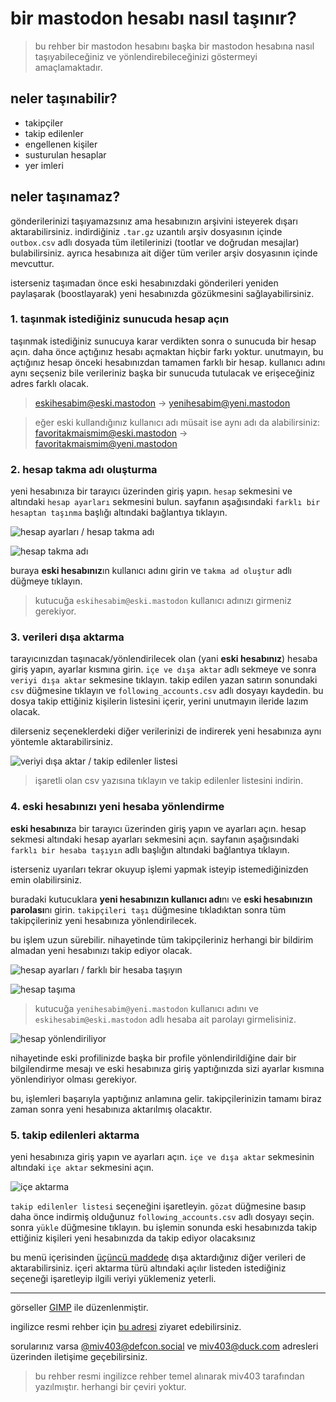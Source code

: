 # bir mastodon hesabı nasıl taşınır?

> bu rehber bir mastodon hesabını başka bir mastodon hesabına nasıl taşıyabileceğiniz ve yönlendirebileceğinizi göstermeyi amaçlamaktadır.

## neler taşınabilir?

- takipçiler
- takip edilenler
- engellenen kişiler
- susturulan hesaplar
- yer imleri

## neler taşınamaz?

gönderilerinizi taşıyamazsınız ama hesabınızın arşivini isteyerek dışarı aktarabilirsiniz. indirdiğiniz ``.tar.gz`` uzantılı arşiv dosyasının içinde ``outbox.csv`` adlı dosyada tüm iletilerinizi (tootlar ve doğrudan mesajlar) bulabilirsiniz. ayrıca hesabınıza ait diğer tüm veriler arşiv dosyasının içinde mevcuttur.

isterseniz taşımadan önce eski hesabınızdaki gönderileri yeniden paylaşarak (boostlayarak) yeni hesabınızda gözükmesini sağlayabilirsiniz.

### 1. taşınmak istediğiniz sunucuda hesap açın

taşınmak istediğiniz sunucuya karar verdikten sonra o sunucuda bir hesap açın. daha önce açtığınız hesabı açmaktan hiçbir farkı yoktur. unutmayın, bu açtığınız hesap önceki hesabınızdan tamamen farklı bir hesap. kullanıcı adını aynı seçseniz bile verileriniz başka bir sunucuda tutulacak ve erişeceğiniz adres farklı olacak.

> eskihesabim@eski.mastodon → yenihesabim@yeni.mastodon

> eğer eski kullandığınız kullanıcı adı müsait ise aynı adı da alabilirsiniz:
> favoritakmaismim@eski.mastodon → favoritakmaismim@yeni.mastodon

### 2. hesap takma adı oluşturma

yeni hesabınıza bir tarayıcı üzerinden giriş yapın. ``hesap`` sekmesini ve altındaki ``hesap ayarları`` sekmesini bulun. sayfanın aşağısındaki ``farklı bir hesaptan taşınma`` başlığı altındaki bağlantıya tıklayın.

![hesap ayarları / hesap takma adı](./img-src/hesap-ayarlari-farkli-bir-hesaptan-tasima-800x600.png)

![hesap takma adı](./img-src/hesap-takma-adlari-800x600.png)

buraya **eski hesabınız**ın kullanıcı adını girin ve ``takma ad oluştur`` adlı düğmeye tıklayın.

> kutucuğa ``eskihesabim@eski.mastodon`` kullanıcı adınızı girmeniz gerekiyor.

### 3. verileri dışa aktarma

tarayıcınızdan taşınacak/yönlendirilecek olan (yani **eski hesabınız**) hesaba giriş yapın, ayarlar kısmına girin. ``içe ve dışa aktar`` adlı sekmeye ve sonra ``veriyi dışa aktar`` sekmesine tıklayın. takip edilen yazan satırın sonundaki ``csv`` düğmesine tıklayın ve ``following_accounts.csv`` adlı dosyayı kaydedin. bu dosya takip ettiğiniz kişilerin listesini içerir, yerini unutmayın ileride lazım olacak. 

dilerseniz seçeneklerdeki diğer verilerinizi de indirerek yeni hesabınıza aynı yöntemle aktarabilirsiniz.

![veriyi dışa aktar / takip edilenler listesi](./img-src/veriyi-disa-aktar-takip-edilen-800x600.png)

> işaretli olan csv yazısına tıklayın ve takip edilenler listesini indirin.

### 4. eski hesabınızı yeni hesaba yönlendirme

**eski hesabınız**a bir tarayıcı üzerinden giriş yapın ve ayarları açın. hesap sekmesi altındaki hesap ayarları sekmesini açın. sayfanın aşağısındaki ``farklı bir hesaba taşıyın`` adlı başlığın altındaki bağlantıya tıklayın.

isterseniz uyarıları tekrar okuyup işlemi yapmak isteyip istemediğinizden emin olabilirsiniz.

buradaki kutucuklara **yeni hesabınızın kullanıcı adı**nı ve **eski hesabınızın parolası**nı girin. ``takipçileri taşı`` düğmesine tıkladıktan sonra tüm takipçileriniz yeni hesabınıza yönlendirilecek.

bu işlem uzun sürebilir. nihayetinde tüm takipçileriniz herhangi bir bildirim almadan yeni hesabınızı takip ediyor olacak.

![hesap ayarları / farklı bir hesaba taşıyın](./img-src/hesap-ayarlari-farkli-bir-hesaba-tasiyin-800x600.png)

![hesap taşıma](./img-src/hesap-tasima-800x600.png)

> kutucuğa ``yenihesabim@yeni.mastodon`` kullanıcı adını ve ``eskihesabim@eski.mastodon`` adlı hesaba ait parolayı girmelisiniz.

![hesap yönlendiriliyor](./img-src/hesap-yonlendiriliyor-800x600.png)

nihayetinde eski profilinizde başka bir profile yönlendirildiğine dair bir bilgilendirme mesajı ve eski hesabınıza giriş yaptığınızda sizi ayarlar kısmına yönlendiriyor olması gerekiyor.

bu, işlemleri başarıyla yaptığınız anlamına gelir. takipçilerinizin tamamı biraz zaman sonra yeni hesabınıza aktarılmış olacaktır. 

### 5. takip edilenleri aktarma

yeni hesabınıza giriş yapın ve ayarları açın. ``içe ve dışa aktar`` sekmesinin altındaki ``içe aktar`` sekmesini açın.

![içe aktarma](./img-src/veriyi-ice-aktar-takip-edilen-800x600.png)

``takip edilenler listesi`` seçeneğini işaretleyin. ``gözat`` düğmesine basıp daha önce indirmiş olduğunuz ``following_accounts.csv`` adlı dosyayı seçin. sonra ``yükle`` düğmesine tıklayın. bu işlemin sonunda eski hesabınızda takip ettiğiniz kişileri yeni hesabınızda da takip ediyor olacaksınız

bu menü içerisinden [üçüncü maddede](README.md#3-verileri-dışa-aktarma) dışa aktardığınız diğer verileri de aktarabilirsiniz. içeri aktarma türü altındaki açılır listeden istediğiniz seçeneği işaretleyip ilgili veriyi yüklemeniz yeterli.

***

görseller [GIMP](https://www.gimp.org) ile düzenlenmiştir.

ingilizce resmi rehber için [bu adresi](https://docs.joinmastodon.org/user/moving/) ziyaret edebilirsiniz.

sorularınız varsa [@miv403@defcon.social](https://defcon.social/@miv403) ve [miv403@duck.com](mailto:miv403@duck.com) adresleri üzerinden iletişime geçebilirsiniz.

> bu rehber resmi ingilizce rehber temel alınarak miv403 tarafından yazılmıştır. herhangi bir çeviri yoktur.